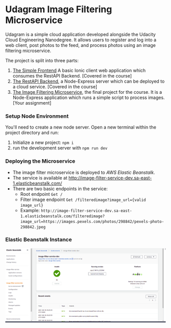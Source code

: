 # Udagram Image Filtering Microservice

Udagram is a simple cloud application developed alongside the Udacity Cloud Engineering Nanodegree. It allows users to register and log into a web client, post photos to the feed, and process photos using an image filtering microservice.

The project is split into three parts:
1. [The Simple Frontend](https://github.com/udacity/cloud-developer/tree/master/course-02/exercises/udacity-c2-frontend)
A basic Ionic client web application which consumes the RestAPI Backend. [Covered in the course]
2. [The RestAPI Backend](https://github.com/udacity/cloud-developer/tree/master/course-02/exercises/udacity-c2-restapi), a Node-Express server which can be deployed to a cloud service. [Covered in the course]
3. [The Image Filtering Microservice](https://github.com/udacity/cloud-developer/tree/master/course-02/project/image-filter-starter-code), the final project for the course. It is a Node-Express application which runs a simple script to process images. [Your assignment]

### Setup Node Environment

You'll need to create a new node server. Open a new terminal within the project directory and run:

1. Initialize a new project: `npm i`
2. run the development server with `npm run dev`

### Deploying the Microservice

- The image filter microservice is deployed to *AWS Elastic Beanstalk*.
- The service is available at http://image-filter-service-dev.sa-east-1.elasticbeanstalk.com/
- There are two basic endpoints in the service:
    - Root endpoint `Get /`
    - Filter image endpoint `Get /filteredimage?image_url={valid image_url}`
    - Example: `http://image-filter-service-dev.sa-east-1.elasticbeanstalk.com/filteredimage?image_url=https://images.pexels.com/photos/298842/pexels-photo-298842.jpeg`


### Elastic Beanstalk Instance
![Running Elastic Beanstalk Instance](./deployment_screenshots/image-filter-microservice-eb.png)


